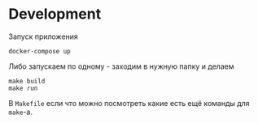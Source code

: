 # Development

Запуск приложения

```
docker-compose up
```

Либо запускаем по одному - заходим в нужную папку и делаем

```
make build
make run
```
В `Makefile` если что можно посмотреть какие есть ещё команды для `make`-а.